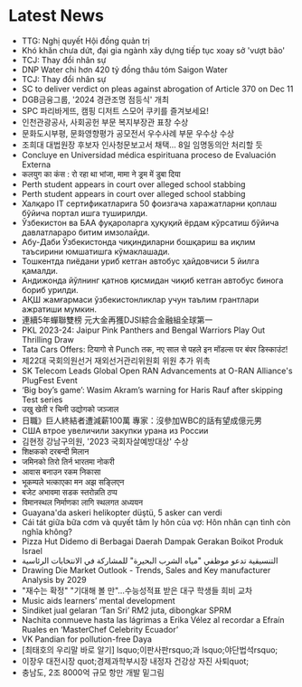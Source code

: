 # Latest News
-  TTG: Nghị quyết Hội đồng quản trị
-  Khó khăn chưa dứt, đại gia ngành xây dựng tiếp tục xoay sở 'vượt bão'
-  TCJ: Thay đổi nhân sự
-  DNP Water chi hơn 420 tỷ đồng thâu tóm Saigon Water
-  TCJ: Thay đổi nhân sự
-  SC to deliver verdict on pleas against abrogation of Article 370 on Dec 11
-  DGB금융그룹, '2024 경관조명 점등식' 개최
-  SPC 파리바게뜨, 캠핑 디저트 스모어 쿠키를 즐겨보세요!
-  인천관광공사, 사회공헌 부문 복지부장관 표창 수상
-  문화도시부평, 문화영향평가 공모전서 우수사례 부문 우수상 수상
-  조희대 대법원장 후보자 인사청문보고서 채택… 8일 임명동의안 처리할 듯
-  Concluye en Universidad médica espirituana proceso de Evaluación Externa
-  कलयुग का कंस : रो रहा था भांजा, मामा ने ड्रम में डुबा दिया
-  Perth student appears in court over alleged school stabbing
-  Perth student appears in court over alleged school stabbing
-  Халқаро IT сертификатларига 50 фоизгача харажатларни қоплаш бўйича портал ишга туширилди.
-  Ўзбекистон ва БАА фуқароларга ҳуқуқий ёрдам кўрсатиш бўйича давлатлараро битим имзолайди.
-  Абу-Даби Ўзбекистонда чиқиндиларни бошқариш ва иқлим таъсирини юмшатишга кўмаклашади.
-  Тошкентда пиёдани уриб кетган автобус ҳайдовчиси 5 йилга қамалди.
-  Андижонда йўлнинг қатнов қисмидан чиқиб кетган автобус бинога бориб урилди.
-  АҚШ жамғармаси ўзбекистонликлар учун таълим грантлари ажратиши мумкин.
-  連續5年蟬聯雙榜 元大金再獲DJSI綜合金融組全球第一
-  PKL 2023-24: Jaipur Pink Panthers and Bengal Warriors Play Out Thrilling Draw
-  Tata Cars Offers: टियागो से Punch तक, नए साल से पहले इन मॉडल्स पर बंपर डिस्काउंट!
-  제22대 국회의원선거 재외선거관리위원회 위원 추가 위촉
-  SK Telecom Leads Global Open RAN Advancements at O-RAN Alliance's PlugFest Event
-  ‘Big boy’s game’: Wasim Akram’s warning for Haris Rauf after skipping Test series
-  उखु खेती र चिनी उद्योगको जञ्जाल
-  日職》巨人終結者遭減薪100萬 專家：沒參加WBC的話有望成億元男
-  США втрое увеличили закупки урана из России
-  김현정 강남구의원, '2023 국회자살예방대상' 수상
-  शिक्षकको दरबन्दी मिलान
-  जमिनको तिरो तिर्न भारतमा नोकरी
-  आवास बनाउन रकम निकासा
-  भूकम्पले भत्काएका मन अझ सङ्लिएन
-  बजेट अभावमा सडक स्तरोन्नति ठप्प
-  विमानस्थल निर्माणका लागि स्थलगत अध्ययन
-  Guayana'da askeri helikopter düştü, 5 asker can verdi
-  Cái tát giữa bữa cơm và quyết tâm ly hôn của vợ: Hôn nhân cạn tình còn nghĩa không?
-  Pizza Hut Didemo di Berbagai Daerah Dampak Gerakan Boikot Produk Israel
-  التنسيقية تدعو موظفي "مياه الشرب البحيرة" للمشاركة في الانتخابات الرئاسية
-  Drawing Die Market Outlook - Trends, Sales and Key manufacturer Analysis by 2029
-  "재수는 확정" "기대해 볼 만"…수능성적표 받은 대구 학생들 희비 교차
-  Music aids learners’ mental development
-  Sindiket jual gelaran ‘Tan Sri’ RM2 juta, dibongkar SPRM
-  Nachita conmueve hasta las lágrimas a Erika Vélez al recordar a Efraín Ruales en ‘MasterChef Celebrity Ecuador’
-  VK Pandian for pollution-free Daya
-  [최태호의 우리말 바로 알기] lsquo;이판사판rsquo;과 lsquo;야단법석rsquo;
-  이장우 대전시장 quot;경제과학부시장 내정자 건강상 자진 사퇴quot;
-  충남도, 2조 8000억 규모 항만 개발 밑그림
